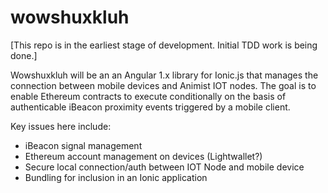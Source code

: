 # wowshuxkluh

[This repo is in the earliest stage of development. Initial TDD work is being done.]

Wowshuxkluh will be an an Angular 1.x library for Ionic.js that manages the connection between mobile devices and Animist IOT nodes. The goal is to enable Ethereum contracts to execute conditionally on the basis of authenticable iBeacon proximity events triggered by a mobile client. 

Key issues here include:

+ iBeacon signal management
+ Ethereum account management on devices (Lightwallet?)
+ Secure local connection/auth between IOT Node and mobile device
+ Bundling for inclusion in an Ionic application













